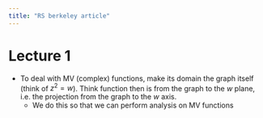 ```yaml
---
title: "RS berkeley article"
---
```


# Lecture 1
- To deal with MV (complex) functions, make its domain the graph itself (think of $z^2=w$). Think function then is from the graph to the $w$ plane, i.e. the projection from the graph to the $w$ axis.
	- We do this so that we can perform analysis on MV functions